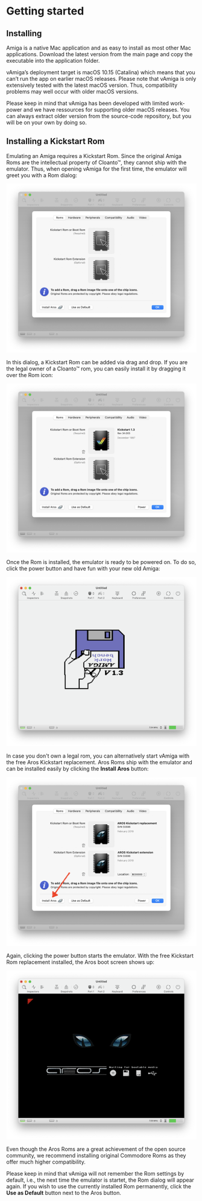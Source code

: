 # Getting started 

## Installing 

Amiga is a native Mac application and as easy to install as most other Mac applications. Download the latest version from the main page and copy the executable into the application folder. 

vAmiga’s deployment target is macOS 10.15 (Catalina) which means that you can’t run the app on earlier macOS releases. Please note that vAmiga is only extensively tested with the latest macOS version. Thus, compatibility problems may well occur with older macOS versions. 

Please keep in mind that vAmiga has been developed with limited work-power and we have ressources for supporting older macOS releases. You can always extract older version from the source-code repository, but you will be on your own by doing so. 

## Installing a Kickstart Rom

Emulating an Amiga requires a Kickstart Rom. Since the original Amiga Roms are the intellectual property of Cloanto™, they cannot ship with the emulator. Thus, when opening vAmiga for the first time, the emulator will greet you with a Rom dialog:

![Inspectors](../images/Tutorials/roms1.png "Rom Dialog")

In this dialog, a Kickstart Rom can be added via drag and drop. If you are the legal owner of a Cloanto™ rom, you can easily install it by dragging it over the Rom icon:

![Inspectors](../images/Tutorials/roms2.png "Rom Dialog")

Once the Rom is installed, the emulator is ready to be powered on. To do so, click the power button and have fun with your new old Amiga:

![Inspectors](../images/Tutorials/roms3.png "Rom Dialog")

In case you don't own a legal rom, you can alternatively start vAmiga with the free Aros Kickstart replacement. Aros Roms ship with the emulator and can be installed easily by clicking the **Install Aros** button:

![Inspectors](../images/Tutorials/roms4.png "Rom Dialog")

Again, clicking the power button starts the emulator. With the free Kickstart Rom replacement installed, the Aros boot screen shows up:

![Inspectors](../images/Tutorials/roms5.png "Rom Dialog")

Even though the Aros Roms are a great achievement of the open source community, we recommend installing original Commodore Roms as they offer much higher compatibility.

Please keep in mind that vAmiga will not remember the Rom settings by default, i.e., the next time the emulator is startet, the Rom dialog will appear again. If you wish to use the currently installed Rom permanently, click the **Use as Default** button next to the Aros button.
